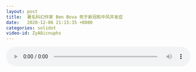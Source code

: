 ```yaml
---
layout: post
title:  著名科幻作家 Ben Bova 死于新冠和中风并发症
date:   2020-12-06 21:15:35 +0800
categories: solidot
video-id: ZyA8icnuphs
---
```


<audio src="/assets/57497b5214b2899d0e63e2b831ef1f34.mp3" style="width: 100%;" controls></audio>

